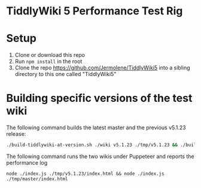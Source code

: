 # TiddlyWiki 5 Performance Test Rig

# Setup

1. Clone or download this repo
2. Run `npm install` in the root
3. Clone the repo https://github.com/Jermolene/TiddlyWiki5 into a sibling directory to this one called "TiddlyWiki5"

# Building specific versions of the test wiki

The following command builds the latest master and the previous v5.1.23 release:

```sh
./build-tiddlywiki-at-version.sh ./wiki v5.1.23 ./tmp/v5.1.23 && ./build-tiddlywiki-at-version.sh ./wiki master ./tmp/master
```

The following command runs the two wikis under Puppeteer and reports the performance log

```
node ./index.js ./tmp/v5.1.23/index.html && node ./index.js ./tmp/master/index.html 
```
